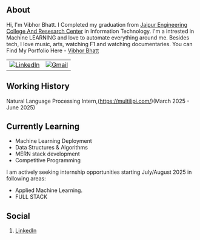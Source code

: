## About

Hi, I'm Vibhor Bhatt. I Completed my graduation from  [Jaipur Engineering College And Resesarch Center](https://jecrcfoundation.com/) in Information Technology. I'm a intrested in Machine LEARNING and love to automate everything around me. Besides tech, I love  music, arts, watching F1 and watching documentaries.
You can Find My Portfolio Here - [Vibhor Bhatt](https://vibhor-learns-to-code.vercel.app/)

<table>
  <tr>
      <td><a href="https://www.linkedin.com/in/vibhor-bhatt-996480176/"><img src="https://img.shields.io/badge/LinkedIn--_.svg?style=social&logo=linkedin" alt="LinkedIn"></a></td>
      <td><a href="mailto:bvibhor572@gmail.com"><img src="https://img.shields.io/badge/Gmail--_.svg?style=social&logo=gmail" alt="Gmail"></a></td>
  </tr>
</table>

## Working History
Natural Language Processing Intern,(https://multilipi.com/)(March 2025 - June 2025)


## Currently Learning
* Machine Learning Deployment 
* Data Structures & Algorithms
* MERN stack development
* Competitive Programming
  


I am actively seeking internship opportunities starting July/August 2025 in following areas:
* Applied Machine Learning.
* FULL STACK


## Social
1. [LinkedIn](https://www.linkedin.com/in/vibhor-bhatt-996480176/)
   





                                                                                              
<!--
**IdealisticINTJ/IdealisticINTJ** is a ✨ _special_ ✨ repository because its `README.md` (this file) appears on your GitHub profile.
